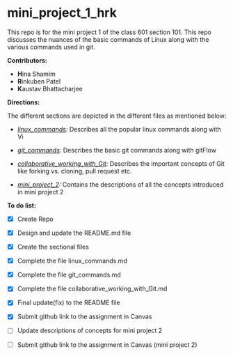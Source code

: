 # mini_project_1_hrk

This repo is for the mini project 1 of the class 601 section 101. This repo discusses the nuances of the basic commands of Linux along with the various commands used in git.

**Contributors:**

- **H**ina Shamim
- **R**inkuben Patel
- **K**austav Bhattacharjee

**Directions:**

The different sections are depicted in the different files as mentioned below:

- *[linux_commands](linux_commands.md "Linux Commands"):* Describes all the popular linux commands along with Vi
- *[git_commands](git_commands.md "Git Commands"):* Describes the basic git commands along with gitFlow
- *[collaborative_working_with_Git](collaborative_working_with_Git.md "collaborative_working_with_Git"):* Describes the important concepts of Git like forking vs. cloning, pull request etc.

- *[mini_project_2](mini_project_2 "mini_project_2"):* Contains the descriptions of all the concepts introduced in mini project 2


**To do list:**

- [x] Create Repo
- [x] Design and update the README.md file
- [x] Create the sectional files
- [x] Complete the file linux_commands.md
- [x] Complete the file git_commands.md
- [x] Complete the file collaborative_working_with_Git.md
- [x] Final update(fix) to the README file
- [x] Submit github link to the assignment in Canvas
- [ ] Update descriptions of concepts for mini project 2
- [ ] Submit github link to the assignment in Canvas (mini project 2)

